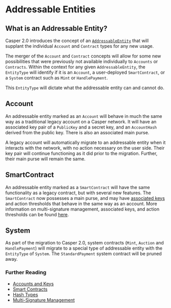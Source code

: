 # Addressable Entities

## What is an Addressable Entity?

Casper 2.0 introduces the concept of an [`AddressableEntity`](../concepts/glossary/A.md#addressable-entity) that will supplant the individual `Account` and `Contract` types for any new usage.

The merger of the `Account` and `Contract` concepts will allow for some new possibilities that were previously not available individually to `Accounts` or `Contracts`. Within the context for any given `AddressableEntity`, the `EntityType` will identify if it is an `Account`, a user-deployed `SmartContract`, or a `System` contract such as `Mint` or `HandlePayment`.

This `EntityType` will dictate what the addressable entity can and cannot do.

## Account

An addressable entity marked as an `Account` will behave in much the same way as a traditional legacy account on a Casper network. It will have an associated key pair of a `PublicKey` and a secret key, and an `AccountHash` derived from the public key. There is also an associated main purse.

A legacy account will automatically migrate to an addressable entity when it interacts with the network, with no action necessary on the user side. Their key pair will continue functioning as it did prior to the migration. Further, their main purse will remain the same.

## SmartContract

An addressable entity marked as a `SmartContract` will have the same functionality as a legacy contract, but with several new features. The `SmartContract` now possesses a main purse, and may have [associated keys](../concepts/design/casper-design.md#accounts-associated-keys-weights) and action thresholds that behave in the same way as an account. More information on multi-signature management, associated keys, and action thresholds can be found [here](../resources/advanced/multi-sig/multi-sig-workflow.md).

## System

As part of the migration to Casper 2.0, system contracts (`Mint`, `Auction` and `HandlePayment`) will migrate to a special type of addressable entity with the `EntityType` of `System`. The `StandardPayment` system contract will be pruned away.

### Further Reading

- [Accounts and Keys](../concepts/accounts-and-keys.md)
- [Smart Contracts](../concepts/smart-contracts.md)
- [Hash Types](../concepts/hash-types.md)
- [Multi-Signature Management](../resources/advanced/multi-sig/index.md)
